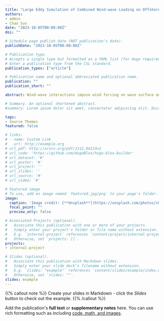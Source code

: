 ```yaml
---
title: "Large Eddy Simulation of Combined Wind-wave Loading on Offshore Wind Turbines"
authors:
- admin
- Chao Sun
date: "2023-10-05T00:00:00Z"
doi: ""

# Schedule page publish date (NOT publication's date).
publishDate: "2023-10-05T00:00:00Z"

# Publication type.
# Accepts a single type but formatted as a YAML list (for Hugo requirements).
# Enter a publication type from the CSL standard.
publication_types: ["article"]

# Publication name and optional abbreviated publication name.
publication: ""
publication_short: ""

abstract: Wind-wave interactions impose wind forcing on wave surface and wave effects on turbulent wind structures, which essentially influences the wind-wave loading on structures. Existing research treats the wind and wave loading separately and ignores their interactions. The present study aims to characterize the turbulent airflow over wave surfaces and analyze the coupled wind-wave loading on offshore wind turbines. A high-fidelity two-phase model is developed to simulate highly turbulent wind-wave fields based on the open-source program OpenFOAM. A numerical case study is conducted to simulate extreme wind-wave conditions, where coupled wind-wave fields are applied. The intensity of wave induced turbulences and the height of wave influenced regions are affected by the wind velocity and wave heights. Higher wind velocities induce greater turbulence, which can be increased by over 100%. Then the combined wind-wave loading on offshore wind turbines is simulated under operational and extreme conditions. Under operational conditions, the wind-wave coupling effect on the combined loading is minimal. However, under extreme conditions, the coupled wind-wave fields lead to an increase in the average aerodynamic loading and a significant amplification of the fluctuation in the aerodynamic loading. Specifically, the maximum bending moment Fy at both the tower bottom and the monopile bottom experiences an increase of around 6%. The standard deviation of the shear force at the tower bottom increases by up to 45%. Also, the standard deviation of the bending moment at the tower bottom increases by approximately 27%. This study reveals the importance of considering the wind-wave coupling effect under extreme conditions, which provides valuable insights into the planning and design of offshore wind turbines. 

# Summary. An optional shortened abstract.
#summary: Lorem ipsum dolor sit amet, consectetur adipiscing elit. Duis posuere #tellus ac convallis placerat. Proin tincidunt magna sed ex sollicitudin condimentum.

tags:
- Source Themes
featured: false

# links:
# - name: Custom Link
#   url: http://example.org
# url_pdf: http://arxiv.org/pdf/1512.04133v1
# url_code: 'https://github.com/HugoBlox/hugo-blox-builder'
# url_dataset: '#'
# url_poster: '#'
# url_project: ''
# url_slides: ''
# url_source: '#'
# url_video: '#'

# Featured image
# To use, add an image named `featured.jpg/png` to your page's folder. 
image:
  caption: 'Image credit: [**Unsplash**](https://unsplash.com/photos/s9CC2SKySJM)'
  focal_point: ""
  preview_only: false

# Associated Projects (optional).
#   Associate this publication with one or more of your projects.
#   Simply enter your project's folder or file name without extension.
#   E.g. `internal-project` references `content/project/internal-project/index.md`.
#   Otherwise, set `projects: []`.
projects:
- internal-project

# Slides (optional).
#   Associate this publication with Markdown slides.
#   Simply enter your slide deck's filename without extension.
#   E.g. `slides: "example"` references `content/slides/example/index.md`.
#   Otherwise, set `slides: ""`.
slides: example
---
```


{{% callout note %}}
Create your slides in Markdown - click the *Slides* button to check out the example.
{{% /callout %}}

Add the publication's **full text** or **supplementary notes** here. You can use rich formatting such as including [code, math, and images](https://docs.hugoblox.com/content/writing-markdown-latex/).
